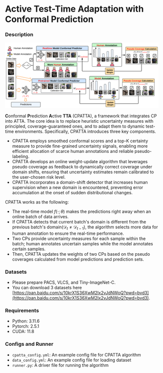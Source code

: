 # Active Test-Time Adaptation with Conformal Prediction

### Description

![CPATTA Method](images/schematic_diagram.png)

**C**onformal **P**rediction **A**ctive **TTA** (CPATTA), a framework that integrates CP into ATTA. The core idea is to replace heuristic uncertainty measures with principled, coverage-guaranteed ones, and to adapt them to dynamic test-time environments. Specifically, CPATTA introduces three key components.
* CPATTA employs smoothed conformal scores and a top-K certainty measure to provide fine-grained uncertainty signals, enabling more efficient allocation of scarce human annotations and reliable pseudo-labeling.
* CPATTA develops an online weight-update algorithm that leverages pseudo coverage as feedback to dynamically correct coverage under domain shifts, ensuring that uncertainty estimates remain calibrated to the user-chosen risk level. 
* CPATTA incorporates a domain-shift detector that increases human supervision when a new domain is encountered, preventing error accumulation at the onset of sudden distributional changes. 

CPATTA works as the following:  
* The real-time model $f(\cdot ; \theta)$ makes the predictions right away when an online batch of data arrives. 
* If CPATTA detects that current batch's domain is different from the previous batch's domain($\mathcal{D}_t \neq \mathcal{D}_{t-1}$), the algorithm selects more data for human annotation to ensure the real-time performance. 
* Two CPs provide uncertainty measures for each sample within the batch; human annotates uncertain samples while the model annotates certain samples. 
* Then, CPATTA updates the weights of two CPs based on the pseudo coverages calculated from model predictions and prediction sets.


### Datasets
* Please prepare PACS, VLCS, and Tiny-ImageNet-C. 
* You can download 3 datasets here [https://pan.baidu.com/s/10krX1S36XwM2Ix2vJdNWoQ?pwd=bvd3](https://pan.baidu.com/s/10krX1S36XwM2Ix2vJdNWoQ?pwd=bvd3).

### Requirements
* Python: 3.11.6
* Pytorch: 2.5.1
* CUDA: 11.8

### Configs and Runner
* ``cpatta_config.yml``: An example config file for CPATTA algorithm
* ``data_config.yml``: An example config file for loading dataset
* ``runner.py``: A driver file for running the algorithm
